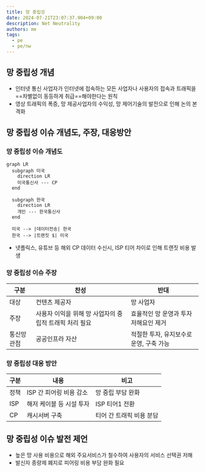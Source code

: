 ```yaml
---
title: 망 중립성
date: 2024-07-21T23:07:37.904+09:00
description: Net Neutrality
authors: me
tags:
  - pe
  - pe/nw
---
```


## 망 중립성 개념

- 인터넷 통신 사업자가 인터넷에 접속하는 모든 사업자나 사용자의 접속과 트래픽을 ==차별없이 동등하게 취급==해야한다는 원칙
- 영상 트래픽의 폭증, 망 제공사업자의 수익성, 망 제어기술의 발전으로 인해 논의 본격화

## 망 중립성 이슈 개념도, 주장, 대응방안

### 망 중립성 이슈 개념도

```mermaid
graph LR
  subgraph 미국
    direction LR
    미국통신사 --- CP
  end

  subgraph 한국
    direction LR
    개인 --- 한국통신사
  end
  
  미국 --> |데이터전송| 한국
  한국 --> |트랜짓 $| 미국
```

- 넷플릭스, 유튜브 등 해외 CP 데이터 수신시, ISP 티어 차이로 인해 트랜짓 비용 발생

### 망 중립성 이슈 주장

| 구분 | 찬성 | 반대 |
| --- | --- | --- |
| 대상 | 컨텐츠 제공자 | 망 사업자 |
| 주장 | 사용자 이익을 위해 망 사업자의 중립적 트래픽 처리 필요 | 효율적인 망 운영과 투자 저해요인 제거 |
| 통신망 관점 | 공공인프라 자산 | 적절한 투자, 유지보수로 운영, 구축 가능 |

### 망 중립성 대응 방안

| 구분 | 내용 | 비고 |
| --- | --- | --- |
| 정책 | ISP 간 피어링 비용 감소 | 망 중립 부담 완화 |
| ISP | 해저 케이블 등 시설 투자 | ISP 티어1 전환 |
| CP | 캐시서버 구축 | 티어 간 트래픽 비용 분담 |

## 망 중립성 이슈 발전 제언

- 높은 망 사용 비용으로 해외 주요서비스가 철수하여 사용자의 서비스 선택권 저해
- 발신자 종량제 폐지로 피어링 비용 부담 완화 필요
